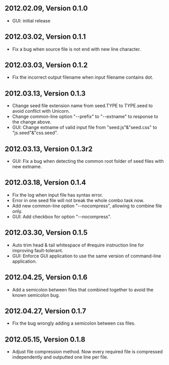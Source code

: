 2012.02.09, Version 0.1.0
-------------------------
* GUI: initial release

2012.03.02, Version 0.1.1
-------------------------
* Fix a bug when source file is not end with new line character.

2012.03.03, Version 0.1.2
-------------------------
* Fix the incorrect output filename when input filename contains dot.

2012.03.13, Version 0.1.3
-------------------------
* Change seed file extension name from seed.TYPE to TYPE.seed to avoid conflict with Unicorn.
* Change common-line option "--prefix" to "--extname" to response to the change above.
* GUI: Change extname of valid input file from "seed.js"&"seed.css" to "js.seed"&"css.seed".

2012.03.13, Version 0.1.3r2
-------------------------
* GUI: Fix a bug when detecting the common root folder of seed files with new extname.

2012.03.18, Version 0.1.4
-------------------------
* Fix the log when input file has syntax error.
* Error in one seed file will not break the whole combo task now.
* Add new common-line option "--nocompress", allowing to combine file only.
* GUI: Add checkbox for option "--nocompress".

2012.03.30, Version 0.1.5
-------------------------
* Auto trim head & tail whitespace of #require instruction line for improving fault-tolerant.
* GUI: Enforce GUI application to use the same version of command-line application.

2012.04.25, Version 0.1.6
-------------------------
* Add a semicolon between files that combined together to avoid the known semicolon bug.

2012.04.27, Version 0.1.7
-------------------------
* Fix the bug wrongly adding a semicolon between css files.

2012.05.15, Version 0.1.8
-------------------------
* Adjust file compression method. Now every required file is compressed independently and outputted one line per file.
